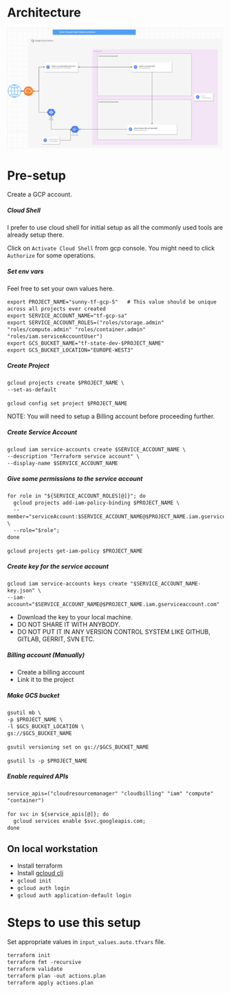 # Architecture

![Architecture Diagram](images/network_architecture.png)


# Pre-setup

Create a GCP account.

##### Cloud Shell

I prefer to use cloud shell for initial setup as all the commonly used tools are already setup there.

Click on `Activate Cloud Shell` from gcp console. You might need to click `Authorize` for some operations.

##### Set env vars

Feel free to set your own values here.

```
export PROJECT_NAME="sunny-tf-gcp-5"   # This value should be unique across all projects ever created
export SERVICE_ACCOUNT_NAME="tf-gcp-sa"
export SERVICE_ACCOUNT_ROLES=("roles/storage.admin" "roles/compute.admin" "roles/container.admin" "roles/iam.serviceAccountUser")
export GCS_BUCKET_NAME="tf-state-dev-$PROJECT_NAME"
export GCS_BUCKET_LOCATION="EUROPE-WEST3"
```

##### Create Project

```
gcloud projects create $PROJECT_NAME \
--set-as-default

gcloud config set project $PROJECT_NAME
```

NOTE: You will need to setup a Billing account before proceeding further.

##### Create Service Account

```
gcloud iam service-accounts create $SERVICE_ACCOUNT_NAME \
--description "Terraform service account" \
--display-name $SERVICE_ACCOUNT_NAME
```

##### Give some permissions to the service account

```
for role in "${SERVICE_ACCOUNT_ROLES[@]}"; do
  gcloud projects add-iam-policy-binding $PROJECT_NAME \
  --member="serviceAccount:$SERVICE_ACCOUNT_NAME@$PROJECT_NAME.iam.gserviceaccount.com" \
  --role="$role";
done

gcloud projects get-iam-policy $PROJECT_NAME
```

##### Create key for the service account

```
gcloud iam service-accounts keys create "$SERVICE_ACCOUNT_NAME-key.json" \
--iam-account="$SERVICE_ACCOUNT_NAME@$PROJECT_NAME.iam.gserviceaccount.com"
```

- Download the key to your local machine.
- DO NOT SHARE IT WITH ANYBODY.
- DO NOT PUT IT IN ANY VERSION CONTROL SYSTEM LIKE GITHUB, GITLAB, GERRIT, SVN ETC.

##### Billing account (Manually)

- Create a billing account
- Link it to the project

##### Make GCS bucket

```
gsutil mb \
-p $PROJECT_NAME \
-l $GCS_BUCKET_LOCATION \
gs://$GCS_BUCKET_NAME

gsutil versioning set on gs://$GCS_BUCKET_NAME

gsutil ls -p $PROJECT_NAME
```

##### Enable required APIs

```
service_apis=("cloudresourcemanager" "cloudbilling" "iam" "compute" "container")

for svc in ${service_apis[@]}; do
  gcloud services enable $svc.googleapis.com;
done
```

## On local workstation

- Install terraform
- Install [gcloud cli](https://cloud.google.com/sdk/docs/install)
- `gcloud init`
- `gcloud auth login`
- `gcloud auth application-default login`

# Steps to use this setup

Set appropriate values in `input_values.auto.tfvars` file.

```
terraform init
terraform fmt -recursive
terraform validate
terraform plan -out actions.plan
terraform apply actions.plan
```
